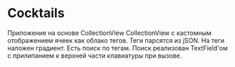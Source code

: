 # Cocktails

Приложение на основе CollectionView
CollectionView с кастомным отображением ячеек как облако тегов. 
Теги парсятся из jSON. 
На теги наложен градиент. 
Есть поиск по тегам. 
Поиск реализован TextField'ом с прилипанием к верхней части клавиатуры при вызове. 
